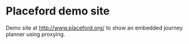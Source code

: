 # Placeford demo site

Demo site at http://www.placeford.org/ to show an embedded journey planner using proxying.
